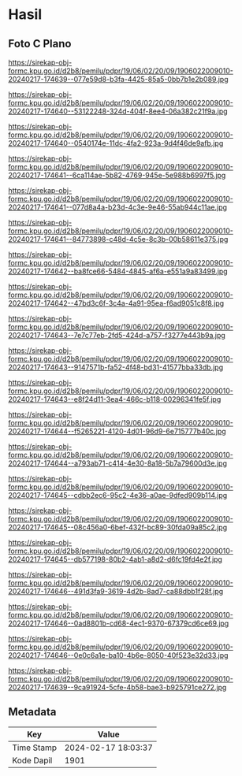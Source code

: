 # Hasil

## Foto C Plano

https://sirekap-obj-formc.kpu.go.id/d2b8/pemilu/pdpr/19/06/02/20/09/1906022009010-20240217-174639--077e59d8-b3fa-4425-85a5-0bb7b1e2b089.jpg

https://sirekap-obj-formc.kpu.go.id/d2b8/pemilu/pdpr/19/06/02/20/09/1906022009010-20240217-174640--53122248-324d-404f-8ee4-06a382c21f9a.jpg

https://sirekap-obj-formc.kpu.go.id/d2b8/pemilu/pdpr/19/06/02/20/09/1906022009010-20240217-174640--0540174e-11dc-4fa2-923a-9d4f46de9afb.jpg

https://sirekap-obj-formc.kpu.go.id/d2b8/pemilu/pdpr/19/06/02/20/09/1906022009010-20240217-174641--6ca114ae-5b82-4769-945e-5e988b6997f5.jpg

https://sirekap-obj-formc.kpu.go.id/d2b8/pemilu/pdpr/19/06/02/20/09/1906022009010-20240217-174641--077d8a4a-b23d-4c3e-9e46-55ab944c11ae.jpg

https://sirekap-obj-formc.kpu.go.id/d2b8/pemilu/pdpr/19/06/02/20/09/1906022009010-20240217-174641--84773898-c48d-4c5e-8c3b-00b58611e375.jpg

https://sirekap-obj-formc.kpu.go.id/d2b8/pemilu/pdpr/19/06/02/20/09/1906022009010-20240217-174642--ba8fce66-5484-4845-af6a-e551a9a83499.jpg

https://sirekap-obj-formc.kpu.go.id/d2b8/pemilu/pdpr/19/06/02/20/09/1906022009010-20240217-174642--47bd3c6f-3c4a-4a91-95ea-f6ad9051c8f8.jpg

https://sirekap-obj-formc.kpu.go.id/d2b8/pemilu/pdpr/19/06/02/20/09/1906022009010-20240217-174643--7e7c77eb-2fd5-424d-a757-f3277e443b9a.jpg

https://sirekap-obj-formc.kpu.go.id/d2b8/pemilu/pdpr/19/06/02/20/09/1906022009010-20240217-174643--9147571b-fa52-4f48-bd31-41577bba33db.jpg

https://sirekap-obj-formc.kpu.go.id/d2b8/pemilu/pdpr/19/06/02/20/09/1906022009010-20240217-174643--e8f24d11-3ea4-466c-b118-00296341fe5f.jpg

https://sirekap-obj-formc.kpu.go.id/d2b8/pemilu/pdpr/19/06/02/20/09/1906022009010-20240217-174644--f5265221-4120-4d01-96d9-6e715777b40c.jpg

https://sirekap-obj-formc.kpu.go.id/d2b8/pemilu/pdpr/19/06/02/20/09/1906022009010-20240217-174644--a793ab71-c414-4e30-8a18-5b7a79600d3e.jpg

https://sirekap-obj-formc.kpu.go.id/d2b8/pemilu/pdpr/19/06/02/20/09/1906022009010-20240217-174645--cdbb2ec6-95c2-4e36-a0ae-9dfed909b114.jpg

https://sirekap-obj-formc.kpu.go.id/d2b8/pemilu/pdpr/19/06/02/20/09/1906022009010-20240217-174645--08c456a0-6bef-432f-bc89-30fda09a85c2.jpg

https://sirekap-obj-formc.kpu.go.id/d2b8/pemilu/pdpr/19/06/02/20/09/1906022009010-20240217-174645--db577198-80b2-4ab1-a8d2-d6fc19fd4e2f.jpg

https://sirekap-obj-formc.kpu.go.id/d2b8/pemilu/pdpr/19/06/02/20/09/1906022009010-20240217-174646--491d3fa9-3619-4d2b-8ad7-ca88dbb1f28f.jpg

https://sirekap-obj-formc.kpu.go.id/d2b8/pemilu/pdpr/19/06/02/20/09/1906022009010-20240217-174646--0ad8801b-cd68-4ec1-9370-67379cd6ce69.jpg

https://sirekap-obj-formc.kpu.go.id/d2b8/pemilu/pdpr/19/06/02/20/09/1906022009010-20240217-174646--0e0c6a1e-ba10-4b6e-8050-40f523e32d33.jpg

https://sirekap-obj-formc.kpu.go.id/d2b8/pemilu/pdpr/19/06/02/20/09/1906022009010-20240217-174639--9ca91924-5cfe-4b58-bae3-b925791ce272.jpg


## Metadata

| Key        | Value               |
| ---------- | ------------------- |
| Time Stamp | 2024-02-17 18:03:37 |
| Kode Dapil | 1901                |



